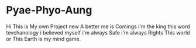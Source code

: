 # Pyae-Phyo-Aung
Hi
This is My own Project new
A better me is Comings
i'm the king this word tevchanology
i believed myself
i'm always Safe 
i'm always Rights
This world or This Earth is my mind game.

